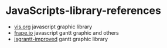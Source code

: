 # JavaScripts-library-references


* [vis.org](http://visjs.org) javascript graphic library
* [frape.io](https://frappe.io) javascript gantt graphic and others
* [jsgrantt-improved](https://jsganttimproved.github.io/jsgantt-improved/) gantt graphic library
